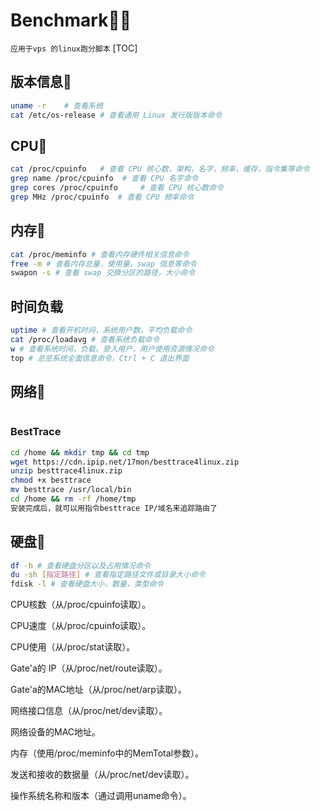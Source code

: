 # Benchmark🐱‍👤
`应用于vps 的linux跑分脚本`
[TOC]

## 版本信息🐶
```bash
uname -r    # 查看系统
cat /etc/os-release # 查看通用 Linux 发行版版本命令
```

## CPU🐲
```bash
cat /proc/cpuinfo   # 查看 CPU 核心数，架构，名字，频率，缓存，指令集等命令
grep name /proc/cpuinfo  # 查看 CPU 名字命令
grep cores /proc/cpuinfo     # 查看 CPU 核心数命令
grep MHz /proc/cpuinfo  # 查看 CPU 频率命令
```

## 内存🦓
```bash
cat /proc/meminfo # 查看内存硬件相关信息命令
free -m # 查看内存总量，使用量，swap 信息等命令
swapon -s # 查看 swap 交换分区的路径，大小命令
```

## 时间负载
```bash
uptime # 查看开机时间，系统用户数，平均负载命令
cat /proc/loadavg # 查看系统负载命令
w # 查看系统时间，负载，登入用户，用户使用资源情况命令
top # 总览系统全面信息命令，Ctrl + C 退出界面
```

## 网络🐇
```bash

```

### BestTrace
```bash
cd /home && mkdir tmp && cd tmp
wget https://cdn.ipip.net/17mon/besttrace4linux.zip
unzip besttrace4linux.zip
chmod +x besttrace
mv besttrace /usr/local/bin
cd /home && rm -rf /home/tmp
安装完成后，就可以用指令besttrace IP/域名来追踪路由了
```

## 硬盘🐢
```bash
df -h # 查看硬盘分区以及占用情况命令
du -sh [指定路径] # 查看指定路径文件或目录大小命令
fdisk -l # 查看硬盘大小，数量，类型命令
```






CPU核数（从/proc/cpuinfo读取）。

CPU速度（从/proc/cpuinfo读取）。

CPU使用（从/proc/stat读取）。

Gate'a的 IP（从/proc/net/route读取）。

Gate'a的MAC地址（从/proc/net/arp读取）。

网络接口信息（从/proc/net/dev读取）。

网络设备的MAC地址。

内存（使用/proc/meminfo中的MemTotal参数）。

发送和接收的数据量（从/proc/net/dev读取）。

操作系统名称和版本（通过调用uname命令）。 